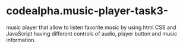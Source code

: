 # codealpha.music-player-task3-
music player that allow to listen favorite music by using html  CSS and JavaScript having different controls  of audio, player button and music information.
